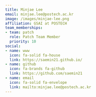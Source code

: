 ```yaml
---
title: Minjae Lee
email: minjae.lee@postech.ac.kr
image: /images/minjae-lee.png
affiliation: GSAI at POSTECH
team_memberships:
- team: patch
  role: Patch Team Member
  priority: 10
social:
- name: www
  icon: fa-solid fa-house
  link: https://saemin21.github.io/
- name: github
  icon: fa-brands fa-github
  link: https://github.com/saemin21
- name: email
  icon: fa-solid fa-envelope
  link: mailto:minjae.lee@postech.ac.kr
---
```




